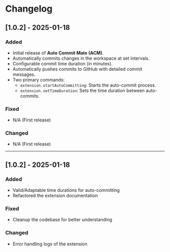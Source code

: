 # Changelog

## [1.0.2] - 2025-01-18

### Added

- Initial release of **Auto Commit Mate (ACM)**.
- Automatically commits changes in the workspace at set intervals.
- Configurable commit time duration (in minutes).
- Automatically pushes commits to GitHub with detailed commit messages.
- Two primary commands:
  - `extension.startAutoCommitting`: Starts the auto-commit process.
  - `extension.setTimeDuration`: Sets the time duration between auto-commits.

### Fixed

- N/A (First release)

### Changed

- N/A (First release)

---

## [1.0.2] - 2025-01-18

### Added

- Valid/Adaptable time durations for auto-committing
- Refactored the extension documentation

### Fixed

- Cleanup the codebase for better understanding

### Changed

- Error handling logs of the extension
